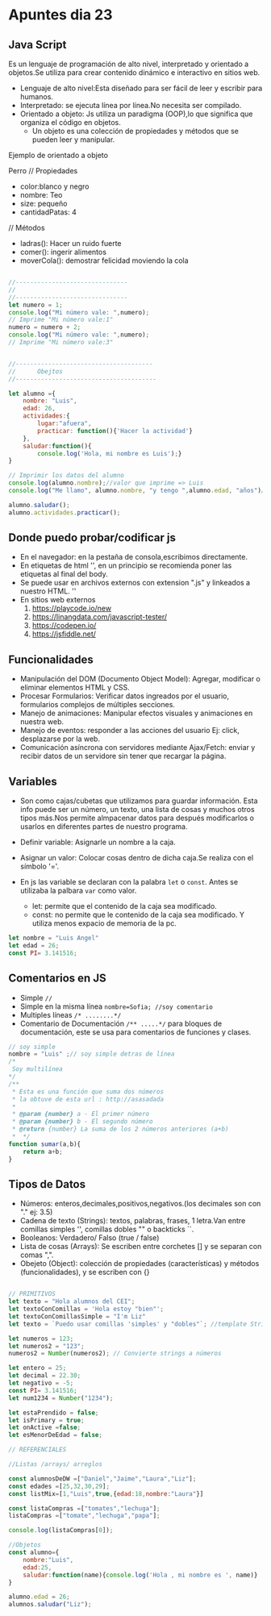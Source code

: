 # Apuntes dia 23
## Java Script
Es un lenguaje de programación de alto nivel, interpretado y orientado a objetos.Se utiliza para crear contenido dinámico e interactivo en sitios web.

- Lenguaje de alto nivel:Esta diseñado para ser fácil de leer y escribir para humanos.
- Interpretado: se ejecuta línea por línea.No necesita ser compilado.
- Orientado a objeto: Js utiliza un paradigma (OOP),lo que significa que organiza el código en objetos.
   - Un objeto es una colección de propiedades y métodos que se pueden leer y manipular. 

Ejemplo de orientado a objeto 

Perro
// Propiedades
- color:blanco y negro
- nombre: Teo
- size: pequeño
- cantidadPatas: 4

// Métodos
- ladras(): Hacer un ruido fuerte
- comer(): ingerir alimentos
- moverCola(): demostrar felicidad moviendo la cola

```js

//-------------------------------
//
//-------------------------------    
let numero = 1;
console.log("Mi número vale: ",numero);
// Imprime "Mi número vale:1"
numero = numero + 2;
console.log("Mi número vale: ",numero);
// Imprime "Mi número vale:3"


//--------------------------------------
//      Obejtos
//---------------------------------------

let alumno ={
    nombre: "Luis",
    edad: 26,
    actividades:{
        lugar:"afuera",
        practicar: function(){'Hacer la actividad'}
    },
    saludar:function(){
        console.log('Hola, mi nombre es Luis');}
} 

// Imprimir los datos del alumno 
console.log(alumno.nombre);//valor que imprime => Luis
console.log("Me llamo", alumno.nombre, "y tengo ",alumno.edad, "años")// valor que imprime => Me llamo Luis y tengo 26 años

alumno.saludar();
alumno.actividades.practicar();

```

## Donde puedo probar/codificar js

- En el navegador: en la pestaña de consola,escribimos directamente.
- En etiquetas de html '<script></script>', en un principio se recomienda poner las etiquetas al final del body.
- Se puede usar en archivos externos con extension ".js" y linkeados a nuestro HTML. '<script src="./js/mi-archivo.js"></script>'
- En sitios web externos
    1. https://playcode.io/new
    2. https://linangdata.com/javascript-tester/
    3. https://codepen.io/
    4. https://jsfiddle.net/

## Funcionalidades
- Manipulación del DOM (Documento Object Model): Agregar, modificar o eliminar elementos HTML y CSS.
- Procesar Formularios: Verificar datos ingreados por el usuario, formularios complejos de múltiples secciones.
- Manejo de animaciones: Manipular efectos visuales y animaciones en nuestra web.
- Manejo de eventos: responder a las acciones del usuario Ej: click, desplazarse por la web.
- Comunicación asíncrona con servidores mediante Ajax/Fetch: enviar y recibir datos de un servidore sin tener que recargar la página.

## Variables
- Son como cajas/cubetas que utilizamos para guardar información. Esta info puede ser un número, un texto, una lista de cosas y muchos otros tipos más.Nos permite almpacenar datos para después modificarlos o usarlos en diferentes partes de nuestro programa.

- Definir variable: Asignarle un nombre a la caja.
- Asignar un valor: Colocar cosas dentro de dicha caja.Se realiza con el símbolo '='.

- En js las variable se declaran con la palabra `let` o `const`. Antes se utilizaba la palbara `var` como valor.

   - let: permite que el contenido de la caja sea modificado.
   - const: no permite que le contenido de la caja sea modificado. Y utiliza menos expacio de memoria de la pc.

```js
let nombre = "Luis Angel"
let edad = 26;
const PI= 3.141516;

```
## Comentarios en JS
- Simple `//`
- Simple en la misma línea `nombre=Sofia; //soy comentario`
- Multiples líneas `/* ........*/`
- Comentario de Documentación `/** .....*/` para bloques de documentación, este se usa para comentarios de funciones y clases.

```js
// soy simple
nombre = "Luis" ;// soy simple detras de línea
/*
 Soy multilínea
*/
/**
 * Esta es una función que suma dos números
 * la obtuve de esta url : http://asasadada
 * 
 * @param {number} a - El primer número
 * @param {number} b - El segundo número
 * @return {number} La suma de los 2 números anteriores (a+b)  
 *  */
function sumar(a,b){
    return a+b;
}
```
## Tipos de Datos
- Números: enteros,decimales,positivos,negativos.(los decimales son con "." ej: 3.5)
- Cadena de texto (Strings): textos, palabras, frases, 1 letra.Van entre comillas simples '', comillas dobles "" o backticks ``.
- Booleanos: Verdadero/ Falso (true / false)
- Lista de cosas (Arrays): Se escriben entre corchetes [] y se separan con comas ",".
- Obejeto (Object): colección de propiedades (características) y métodos (funcionalidades), y se escriben con {}

```js

// PRIMITIVOS
let texto = "Hola alumnos del CEI";
let textoConComillas = 'Hola estoy "bien"';
let textoConComillasSimple = "I'm Liz"
let texto = `Puedo usar comillas 'simples' y "dobles"`; //template String

let numeros = 123;
let numeros2 = "123";
numeros2 = Number(numeros2); // Convierte strings a números

let entero = 25;
let decimal = 22.30;
let negativo = -5;
const PI= 3.141516;
let num1234 = Number("1234");

let estaPrendido = false;
let isPrimary = true;
let onActive =false;
let esMenorDeEdad = false;

// REFERENCIALES

//Listas /arrays/ arreglos

const alumnosDeDW =["Daniel","Jaime","Laura","Liz"];
const edades =[25,32,30,29];
const listMix=[1,"Luis",true,{edad:18,nombre:"Laura"}]

const listaCompras =["tomates","lechuga"];
listaCompras =["tomate","lechuga","papa"];

console.log(listaCompras[0]);

//Objetos
const alumno={
    nombre:"Luis",
    edad:25,
    saludar:function(name){console.log('Hola , mi nombre es ', name)}
}

alumno.edad = 26;
alumnos.saludar("Liz");

```